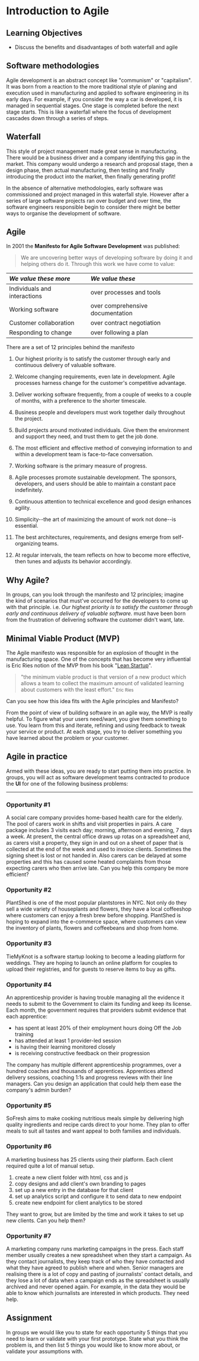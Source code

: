 # Introduction to Agile

## Learning Objectives

* Discuss the benefits and disadvantages of both waterfall and agile

## Software methodologies

Agile development is an abstract concept like "communism" or "capitalism". It was born from a reaction to the more traditional style of planing and execution used in manufacturing and applied to software engineering in its early days. For example, if you consider the way a car is developed, it is managed in sequential stages. One stage is completed before the next stage starts. This is like a waterfall where the focus of development cascades down through a series of steps.

## Waterfall

This style of project management made great sense in manufacturing. There would be a business driver and a company identifying this gap in the market. This company would undergo a research and proposal stage, then a design phase, then actual manufacturing, then testing and finally introducing the product into the market, then finally generating profit!

In the absence of alternative methodologies, early software was commissioned and project managed in this waterfall style. However after a series of large software projects ran over budget and over time, the software engineers responsible begin to consider there might be better ways to organise the development of software.

## Agile

In 2001 the __Manifesto for Agile Software Development__ was published:

> We are uncovering better ways of developing
> software by doing it and helping others do it.
> Through this work we have come to value:

|_We value these more_|_We value these_|
|:--------------------------|:-----------------------|
|Individuals and interactions|over processes and tools|
|Working software|over comprehensive documentation|
|Customer collaboration|over contract negotiation|
|Responding to change|over following a plan|

There are a set of 12 principles behind the manifesto

1. Our highest priority is to satisfy the customer through early and continuous delivery of valuable software.

1. Welcome changing requirements, even late in development. Agile processes harness change for the customer's competitive advantage.

1. Deliver working software frequently, from a couple of weeks to a couple of months, with a preference to the shorter timescale.

1. Business people and developers must work together daily throughout the project.

1. Build projects around motivated individuals. Give them the environment and support they need, and trust them to get the job done.

1. The most efficient and effective method of conveying information to and within a development team is face-to-face conversation.

1. Working software is the primary measure of progress.

1. Agile processes promote sustainable development. The sponsors, developers, and users should be able to maintain a constant pace indefinitely.

1. Continuous attention to technical excellence and good design enhances agility.

1. Simplicity--the art of maximizing the amount of work not done--is essential.

1. The best architectures, requirements, and designs emerge from self-organizing teams.

1. At regular intervals, the team reflects on how to become more effective, then tunes and adjusts its behavior accordingly.

## Why Agile?

In groups, can you look through the manifesto and 12 principles; imagine the kind of scenarios that must've occurred for the developers to come up with that principle. i.e. _Our highest priority is to satisfy the customer through early and continuous delivery of valuable software._ must have been born from the frustration of delivering software the customer didn't want, late.

## Minimal Viable Product (MVP)

The Agile manifesto was responsible for an explosion of thought in the manufacturing space. One of the concepts that has become very influential is Eric Ries notion of the MVP from his book "[Lean Startup](https://www.amazon.co.uk/Lean-Startup-Entrepreneurs-Continuous-Innovation/dp/B005MR4NCC/ref=sr_1_1?dchild=1&keywords=lean+startup&qid=1624367620&sr=8-1)".

> "the minimum viable product is that version of a new product which allows a team to collect the maximum amount of validated learning about customers with the least effort."
<small>Eric Ries</small>

Can you see how this idea fits with the Agile principles and Manifesto?

From the point of view of building software in an agile way, the MVP is really helpful. To figure what your users need/want, you give them something to use. You learn from this and iterate, refining and using feedback to tweak your service or product. At each stage, you try to deliver something you have learned about the problem or your customer.

## Agile in practice

Armed with these ideas, you are ready to start putting them into practice. In groups, you will act as software development teams contracted to produce the __UI__ for one of the following business problems:

----

### Opportunity #1
A social care company provides home-based health care for the elderly. The pool of carers work in shifts and visit properties in pairs. A care package includes 3 visits each day; morning, afternoon and evening, 7 days a week. At present, the central office draws up rotas on a spreadsheet and, as carers visit a property, they sign in and out on a sheet of paper that is collected at the end of the week and used to invoice clients. Sometimes the signing sheet is lost or not handed in. Also carers can be delayed at some properties and this has caused some heated complaints from those expecting carers who then arrive late. Can you help this company be more efficient?

### Opportunity #2
PlantShed is one of the most popular plantstores in NYC. Not only do they sell a wide variety of houseplants and flowers, they have a local coffeeshop where customers can enjoy a fresh brew before shopping. PlantShed is hoping to expand into the e-commerce space, where customers can view the inventory of plants, flowers and coffeebeans and shop from home.

### Opportunity #3
TieMyKnot is a software startup looking to become a leading platform for weddings. They are hoping to launch an online platform for couples to upload their registries, and for guests to reserve items to buy as gifts.

### Opportunity #4
An apprenticeship provider is having trouble managing all the evidence it needs to submit to the Government to claim its funding and keep its license. Each month, the government requires that providers submit evidence that each apprentice:
- has spent at least 20% of their employment hours doing Off the Job training
- has attended at least 1 provider-led session
- is having their learning monitored closely
- is receiving constructive feedback on their progression

The company has multiple different apprenticeship programmes, over a hundred coaches and thousands of apprentices. Apprentices attend delivery sessions, coaching 1:1s and progress reviews with their line managers. Can you design an application that could help them ease the company's admin burden?

### Opportunity #5
SoFresh aims to make cooking nutritious meals simple by delivering high quality ingredients and recipe cards direct to your home. They plan to offer meals to suit all tastes and want appeal to both families and individuals.

### Opportunity #6
A marketing business has 25 clients using their platform. Each client required quite a lot of manual setup. 

1. create a new client folder with html, css and js
1. copy designs and add client's own branding to pages
1. set up a new entry in the database for that client
1. set up analytics script and configure it to send data to new endpoint
1. create new endpoint for client analytics to be stored

They want to grow, but are limited by the time and work it takes to set up new clients. Can you help them?

### Opportunity #7
A marketing company runs marketing campaigns in the press. Each staff member usually creates a new spreadsheet when they start a campaign. As they contact journalists, they keep track of who they have contacted and what they have agreed to publish where and when. Senior managers are realising there is a lot of copy and pasting of journalists' contact details, and they lose a lot of data when a campaign ends as the spreadsheet is usually archived and never opened again. For example, in the data they would be able to know which journalists are interested in which products. They need help.


## Assignment

In groups we would like you to state for each opportunity 5 things that you need to learn or validate with your first prototype. State what you think the problem is, and then list 5 things you would like to know more about, or validate your assumptions with.